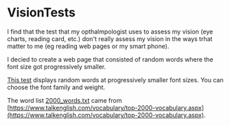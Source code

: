 # VisionTests

I find that the test that my opthalmpologist uses to assess my vision
(eye charts, reading card, etc.) don't really assess my vision in the
ways trhat matter to me (eg reading web pages or my smart phone).

I decied to create a web page that consisted of random words where the
font size got progressively smaller.

[This test](https://MarkNahabedian.github.io/VisionTests/words-test.html)
displays random words at progressively smaller font sizes.  You can
choose the font family and weight.

The word list
[2000_words.txt](2000_words.txt)
came from
[https://www.talkenglish.com/vocabulary/top-2000-vocabulary.aspx](https://www.talkenglish.com/vocabulary/top-2000-vocabulary.aspx).
